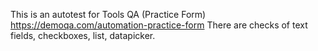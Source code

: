 This is an autotest for Tools QA (Practice Form) https://demoqa.com/automation-practice-form 
There are checks of text fields, checkboxes, list, datapicker.